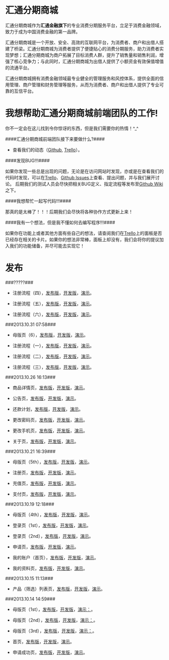 汇通分期商城
================

汇通分期商城作为**汇通金融旗下**的专业消费分期服务平台，立足于消费金融领域，致力于成为中国消费金融的第一品牌。

汇通分期商城是一个开放、安全、高效的互联网平台，为消费者、商户和出借人搭建了桥梁。汇通分期商城为消费者提供了便捷贴心的消费分期服务，助力消费者实现梦想；汇通分期商城为商户拓展了目标消费人群，提升了销售量和销售利润，增强了核心竞争力；与此同时，汇通分期商城为出借人提供了小额资金有效保值增值的流通平台。

汇通分期商城拥有消费金融领域最专业健全的管理服务和风控体系，提供全面的信用管理、商户管理和财务管理等服务，从而为消费者、商户和出借人提供了专业可靠的互信平台。



我想帮助汇通分期商城前端团队的工作!
===================================

你不一定会在这儿找到令你惊讶的东西，但是我们需要你的热情！^_^



####汇通分期商城前端团队接下来要做什么?####

* 查看我们的动态（[Github](http://goo.gl/d3BS6e '点击查看'), [Trello](http://goo.gl/ukmQjL '点击查看')）。

####发现BUG!!!####

如果你发现一些总是出现的问题，无论是在访问网站时发现，亦或是在查看我们的代码时发现，可以在[Trello](http://goo.gl/ukmQjL '点击查看')、[Github Issues](http://goo.gl/rZ0t5P '点击查看')上查看、提出问题，并与我们展开讨论。
后期我们的测试人员会尽快把相关BUG定义、指定流程等发布至[Github Wiki](http://goo.gl/RtjM4n '点击查看')之下。

####我想帮忙一起写代码!!!####

那真的是太棒了！！！后期我们会尽快将各种协作方式更新上来！

####我有一个想法，但是我不懂如何去编写程序!!!####

如果你在功能上或者其他方面有些自己的想法，请查阅我们在[Trello](http://goo.gl/ukmQjL '点击查看')上的面板是否已经存在相关的卡片。如果你的想法非常棒，面板上却没有，我们会将你的提议加入我们的功能储备，并尽可能去实现它！



发布
====

###?????###

* 注册流程（四），[发布版](http://goo.gl/JURU5X '点击查看')，[开发版](http://goo.gl/8Pn4xm '点击查看')，[演示](http://goo.gl/5QeagK '点击查看')。

* 注册流程（五），[发布版](http://goo.gl/2qOyBm '点击查看')，[开发版](http://goo.gl/CY3Ykq '点击查看')，[演示](http://goo.gl/XebEpR '点击查看')。

* 注册流程（六），[发布版](http://goo.gl/DRkhxX '点击查看')，[开发版](http://goo.gl/vJ0JzY '点击查看')，[演示](http://goo.gl/1JQjj5 '点击查看')。

###2013.10.31 07:58###

* 母版页（6），[发布版](http://goo.gl/64yU9q '点击查看')，[开发版](http://goo.gl/vsmDQi '点击查看')，[演示](http://goo.gl/SpoLnt '点击查看')。

* 注册流程（一），[发布版](http://goo.gl/XKQU12 '点击查看')，[开发版](http://goo.gl/OMmO0N '点击查看')，[演示](http://goo.gl/58aBt0 '点击查看')。

* 注册流程（二），[发布版](http://goo.gl/3ntww6 '点击查看')，[开发版](http://goo.gl/MDBUzl '点击查看')，[演示](http://goo.gl/wN4dVT '点击查看')。

* 注册流程（三），[发布版](http://goo.gl/vqj3gy '点击查看')，[开发版](http://goo.gl/34nH5P '点击查看')，[演示](http://goo.gl/U719qv '点击查看')。

###2013.10.26 16:13###

* 商品详情页，[发布版](http://goo.gl/v97LDD '点击查看')，[开发版](http://goo.gl/h8lECg '点击查看')，[演示](http://goo.gl/SvLs7p '点击查看')。

* 公告页，[发布版](http://goo.gl/eIRJuE '点击查看')，[开发版](http://goo.gl/Nbu30H '点击查看')，[演示](http://goo.gl/M43ZDN '点击查看')。

* 还款计划，[发布版](http://goo.gl/6awNuz '点击查看')，[开发版](http://goo.gl/IMXvkM '点击查看')，[演示](http://goo.gl/t2AoCH '点击查看')。

* 更改密码页，[发布版](http://goo.gl/gqG3U5 '点击查看')，[开发版](http://goo.gl/P1EC7s '点击查看')，[演示](http://goo.gl/s3dLwG '点击查看')。

* 更改手机页，[发布版](http://goo.gl/PmZ3x8 '点击查看')，[开发版](http://goo.gl/00NvzK '点击查看')，[演示](http://goo.gl/ZRnQ90 '点击查看')。

* 关于页，[发布版](http://goo.gl/dvsHl4 '点击查看')，[开发版](http://goo.gl/alywX0 '点击查看')，[演示](http://goo.gl/ApxAWl '点击查看')。

###2013.10.21 16:39###

* 母版页（5th），[发布版](http://goo.gl/T74yZe '点击查看')，[开发版](http://goo.gl/Z4q6i6 '点击查看')，[演示](http://goo.gl/OxwvA2 '点击查看')。

* 注册页，[发布版](http://goo.gl/Gi23u5 '点击查看')，[开发版](http://goo.gl/ODLUYv '点击查看')，[演示](http://goo.gl/MxnKeQ '点击查看')。

* 充值页，[发布版](http://goo.gl/wXes0C '点击查看')，[开发版](http://goo.gl/m6fDap '点击查看')，[演示](http://goo.gl/CYxuzb '点击查看')。

* 支付页，[发布版](http://goo.gl/srLokF '点击查看')，[开发版](http://goo.gl/QCvfnx '点击查看')，[演示](http://goo.gl/5AENBa '点击查看')。

###2013.10.19 12:18###

* 母版页（4th），[发布版](http://goo.gl/N5mXnV '点击查看')，[开发版](http://goo.gl/xW6bcT '点击查看')，[演示](http://goo.gl/t3YFQ8 '点击查看')。

* 登录页（1st），[发布版](http://goo.gl/MH3ET0 '点击查看')，[开发版](http://goo.gl/q9wCsp '点击查看')，[演示](http://goo.gl/l4IiSn '点击查看')。

* 登录页（2nd），[发布版](http://goo.gl/KcJtph '点击查看')，[开发版](http://goo.gl/tJlmVd '点击查看')，[演示](http://goo.gl/xLEigd '点击查看')。

* 申请页，[发布版](http://goo.gl/BbI51j '点击查看')，[开发版](http://goo.gl/NeklDR '点击查看')，[演示](http://goo.gl/ExHqoh '点击查看')。

* 我的账户（首页），[发布版](http://goo.gl/eVqo4C '点击查看')，[开发版](http://goo.gl/qSFvAe '点击查看')，[演示](http://goo.gl/eybRhW '点击查看')。

* 我的资料页，[发布版](http://goo.gl/MRcmMZ '点击查看')，[开发版](http://goo.gl/FyByY2 '点击查看')，[演示](http://goo.gl/04mUA8 '点击查看')。

###2013.10.15 11:13###

* 产品（筛选）列表页，[发布版](http://goo.gl/xKasa9 '点击查看')，[开发版](http://goo.gl/ChaFNB '点击查看')，[演示](http://goo.gl/zPwWMo '点击查看')。

###2013.10.14 14:59###

* 母版页（1st），[发布版](http://goo.gl/nRgIbR '点击查看')，[开发版](http://goo.gl/kRWzYZ '点击查看')，[演示：](http://goo.gl/ZgPVs4 '点击查看')。

* 母版页（2nd），[发布版](http://goo.gl/Ya4MKZ '点击查看')，[开发版](http://goo.gl/CYWo71 '点击查看')，[演示：](http://goo.gl/c2vso9 '点击查看')。

* 母版页（3rd），[发布版](http://goo.gl/ftxxoL '点击查看')，[开发版](http://goo.gl/ySYZez '点击查看')，[演示：](http://goo.gl/K7fdnI '点击查看')。

* 首页，[发布版](http://goo.gl/y0c0g3 '点击查看')，[开发版](http://goo.gl/N7XYOM '点击查看')，[演示](http://goo.gl/LgkLRV '点击查看')。

* 申请成功页，[发布版](http://goo.gl/fo1Bgm '点击查看')，[开发版](http://goo.gl/KUD3tZ '点击查看')，[演示](http://goo.gl/zhwJHH '点击查看')。
